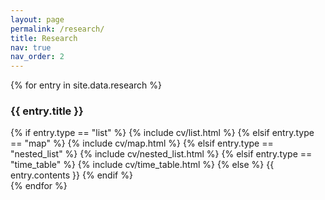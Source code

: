```yaml
---
layout: page
permalink: /research/
title: Research
nav: true
nav_order: 2
---
```


<div class="research d-flex flex-wrap flex-md-row flex-column justify-content-between align-items-center">
  {% for entry in site.data.research %}
  <div class="card mt-3 p-3">
    <h3 class="card-title font-weight-medium">{{ entry.title }}</h3>
    <div>
      {% if entry.type == "list" %}
        {% include cv/list.html %}
      {% elsif entry.type == "map" %}
        {% include cv/map.html %}
      {% elsif entry.type == "nested_list" %}
        {% include cv/nested_list.html %}
      {% elsif entry.type == "time_table" %}
        {% include cv/time_table.html %}
      {% else %}
        {{ entry.contents }}
      {% endif %}
    </div>
  </div>
  {% endfor %}
</div>